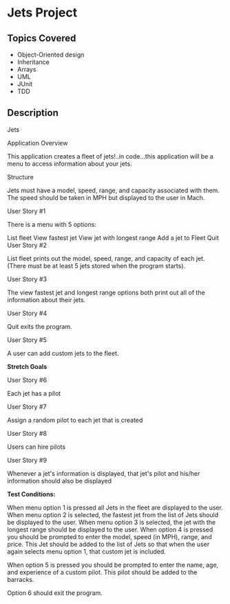 # Jets Project

## Topics Covered
* Object-Oriented design
* Inheritance
* Arrays
* UML
* JUnit
* TDD

## Description
Jets

Application Overview

This application creates a fleet of jets!..in code...this application will be a menu to access information about your jets.


Structure

Jets must have a model, speed, range, and capacity associated with them. The speed should be taken in MPH but displayed to the user in Mach.


User Story #1

There is a menu with 5 options:

List fleet
View fastest jet
View jet with longest range
Add a jet to Fleet
Quit
User Story #2

List fleet prints out the model, speed, range, and capacity of each jet. (There must be at least 5 jets stored when the program starts).

User Story #3

The view fastest jet and longest range options both print out all of the information about their jets.

User Story #4

Quit exits the program.

User Story #5

A user can add custom jets to the fleet.

**Stretch Goals**

User Story #6

Each jet has a pilot

User Story #7

Assign a random pilot to each jet that is created

User Story #8

Users can hire pilots

User Story #9

Whenever a jet's information is displayed, that jet's pilot and his/her information should also be displayed

**Test Conditions:**

When menu option 1 is pressed all Jets in the fleet are displayed to the user.
When menu option 2 is selected, the fastest jet from the list of Jets should be displayed to the user.
When menu option 3 is selected, the jet with the longest range should be displayed to the user.
When option 4 is pressed you should be prompted to enter the model, speed (in MPH), range, and price. This Jet should be added to the list of Jets so that when the user again selects menu option 1, that custom jet is included.

 When option 5 is pressed you should be prompted to enter the name, age, and experience of a custom pilot. This pilot should be added to the barracks.

Option 6 should exit the program.
